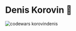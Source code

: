 <h1 align="left">Denis Korovin 👋</h1>

<img align="left" src="https://www.codewars.com/users/korovindenis/badges/small" alt="codewars korovindenis" />
